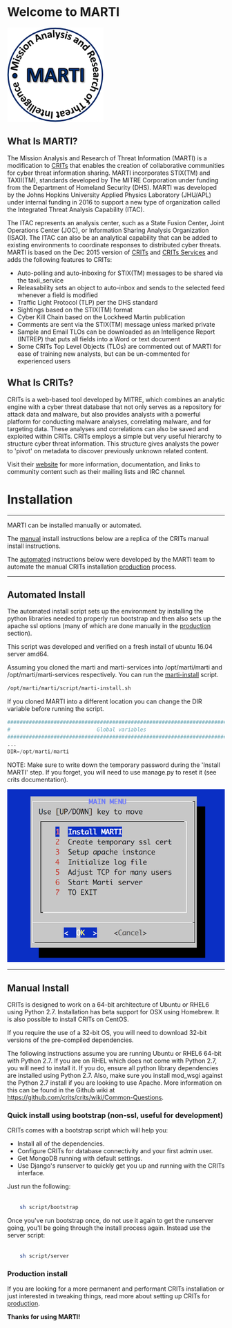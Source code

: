 # Welcome to MARTI

![MARTI Logo](extras/www/new_images/MARTI-logo-white-bkgd.png)

## What Is MARTI?

The Mission Analysis and Research of Threat Information (MARTI) is a modification to [CRITs](#what-is-crits) that enables the creation of collaborative communities for cyber threat information sharing. MARTI incorporates STIX(TM) and TAXII(TM), standards developed by The MITRE Corporation under funding from the Department of Homeland Security (DHS). MARTI was developed by the Johns Hopkins University Applied Physics Laboratory (JHU/APL) under internal funding in 2016 to support a new type of organization called the Integrated Threat Analysis Capability (ITAC). 

The ITAC represents an analysis center, such as a State Fusion Center, Joint Operations Center (JOC), or Information Sharing Analysis Organization (ISAO). The ITAC can also be an analytical capability that can be added to existing environments to coordinate responses to distributed cyber threats. MARTI is based on the Dec 2015 version of [CRITs](https://github.com/crits/crits/commit/af358a3e2897f92c13bb2de0bd0c0dd4e9455882) and [CRITs Services](https://github.com/crits/crits_services/commit/f5b92a40240d76d2f3667abebd043c45d85ffae4) and adds the following features to CRITs:

- Auto-polling and auto-inboxing for STIX(TM) messages to be shared via the taxii_service
- Releasability sets an object to auto-inbox and sends to the selected feed whenever a field is modified
- Traffic Light Protocol (TLP) per the DHS standard
- Sightings based on the STIX(TM) format
- Cyber Kill Chain based on the Lockheed Martin publication
- Comments are sent via the STIX(TM) message unless marked private
- Sample and Email TLOs can be downloaded as an Intelligence Report (INTREP) that puts all fields into a Word or text document
- Some CRITs Top Level Objects (TLOs) are commented out of MARTI for ease of training new analysts, but can be un-commented for experienced users

## What Is CRITs?

CRITs is a web-based tool developed by MITRE, which combines an analytic engine with a cyber threat database that not only serves as a repository for attack data and malware, but also provides analysts with a powerful platform for conducting malware analyses, correlating malware, and for targeting data. These analyses and correlations can also be saved and exploited within CRITs. CRITs employs a simple but very useful hierarchy to structure cyber threat information. This structure gives analysts the power to 'pivot' on metadata to discover previously unknown related content.

Visit their [website](https://crits.github.io) for more information, documentation, and links to community content such as their mailing lists and IRC channel.

# Installation
---
MARTI can be installed manually or automated.

The [manual](#manual) install instructions below are a replica of the CRITs manual install instructions.

The [automated](#automated-install) instructions below were developed by the MARTI team to automate the manual CRITs installation [production](#production-install) process.

---

## Automated Install

The automated install script sets up the environment by installing the python libraries needed to properly run bootstrap and then also sets up the apache ssl options (many of which are done manually in the [production](#production-crits-install) section).

This script was developed and verified on a fresh install of ubuntu 16.04 server amd64.

Assuming you cloned the marti and marti-services into /opt/marti/marti and /opt/marti/marti-services respectively. You can run the [marti-install](script/marti-install.sh) script. 

```bash
/opt/marti/marti/script/marti-install.sh
```

If you cloned MARTI into a different location you can change the DIR variable before running the script.

```python
##############################################################################
#                            Global variables                                #
##############################################################################
...
DIR=/opt/marti/marti
```

NOTE: Make sure to write down the temporary password during the 'Install MARTI' step. If you forget, you will need to use manage.py to reset it (see crits documentation).

![Marti-Install-Menu](images/marti-install.png)

---

## Manual Install

CRITs is designed to work on a 64-bit architecture of Ubuntu or RHEL6 using Python 2.7. Installation has beta support for OSX using Homebrew. It is also possible to install CRITs on CentOS.

If you require the use of a 32-bit OS, you will need to download 32-bit versions of the pre-compiled dependencies.

The following instructions assume you are running Ubuntu or RHEL6 64-bit with Python 2.7. If you are on RHEL which does not come with Python 2.7, you will need to install it. If you do, ensure all python library dependencies are installed using Python 2.7. Also, make sure you install mod_wsgi against the Python 2.7 install if you are looking to use Apache. More information on this can be found in the Github wiki at https://github.com/crits/crits/wiki/Common-Questions.

### Quick install using bootstrap (non-ssl, useful for development)

CRITs comes with a bootstrap script which will help you:

* Install all of the dependencies.
* Configure CRITs for database connectivity and your first admin user.
* Get MongoDB running with default settings.
* Use Django's runserver to quickly get you up and running with the CRITs interface.

Just run the following:

```bash

    sh script/bootstrap
```

Once you've run bootstrap once, do not use it again to get the runserver going, you'll be going through the install process again. Instead use the server script:

```bash

    sh script/server
```

### Production install

If you are looking for a more permanent and performant CRITs installation or just interested in tweaking things, read more about setting up CRITs for [production](https://github.com/crits/crits/wiki/Production-grade-CRITs-install).

**Thanks for using MARTI!**
